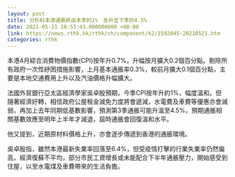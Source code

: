 ```yaml
---
layout: post
title: 分析料本港通脹將由本季約1%　急升至下季的4.5%
date: 2021-05-21 18:53:43.000000000 +08:00
link: https://news.rthk.hk/rthk/ch/component/k2/1592045-20210521.htm
categories: rthk
---
```


本港4月綜合消費物價指數(CPI)按年升0.7%，升幅按月擴大0.2個百分點。剔除所有政府一次性紓困措施影響，上月基本通脹率0.3%，較前月擴大0.1個百分點，主要是本地交通費用上升以及汽油價格升幅擴大。

法國外貿銀行亞太區經濟學家吳卓殷預期，今季CPI按年升約1%，幅度溫和。但隨著經濟好轉，相信政府公屋租金減免力度將會遞減，水電費及車費等優惠亦會減弱，再加上去年同期低基數影響，預測第3季通脹可能升溫至4.5%，預期通脹相關基數效應至明年上半年才減退，屆時通脹會回復溫和水平。

他又提到，近期原材料價格上升，亦會逐步傳遞到香港的通脹環境。

吳卓殷指，雖然本港最新失業率回落至6.4%，但受疫情打擊的行業失業率仍然偏高，經濟復蘇不平均，部分市民工資增長或未能配合下半年通脹壓力，開始感受到住屋，以至水電煤及車費帶來的生活負擔。
